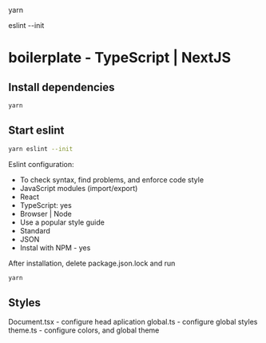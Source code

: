 yarn

eslint --init

# boilerplate - TypeScript | NextJS

## Install dependencies

```bash
yarn
```

## Start eslint

```bash
yarn eslint --init
```

Eslint configuration:

- To check syntax, find problems, and enforce code style
- JavaScript modules (import/export)
- React
- TypeScript: yes
- Browser | Node
- Use a popular style guide
- Standard
- JSON
- Instal with NPM - yes

After installation, delete package.json.lock and run

```bash
yarn
```

## Styles

Document.tsx - configure head aplication
global.ts - configure global styles
theme.ts - configure colors, and global theme
